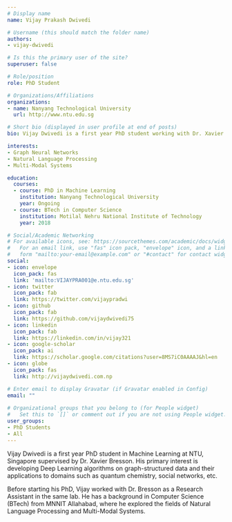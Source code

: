 ```yaml
---
# Display name
name: Vijay Prakash Dwivedi

# Username (this should match the folder name)
authors:
- vijay-dwivedi

# Is this the primary user of the site?
superuser: false

# Role/position
role: PhD Student

# Organizations/Affiliations
organizations:
- name: Nanyang Technological University
  url: http://www.ntu.edu.sg

# Short bio (displayed in user profile at end of posts)
bio: Vijay Dwivedi is a first year PhD student working with Dr. Xavier Bresson to develop Neural Networks for graph-structured data. He has an experience using Deep Learning for applications in Natural Language Processing and Computer Vision.

interests:
- Graph Neural Networks
- Natural Language Processing
- Multi-Modal Systems

education:
  courses:
  - course: PhD in Machine Learning
    institution: Nanyang Technological University
    year: Ongoing
  - course: BTech in Computer Science
    institution: Motilal Nehru National Institute of Technology
    year: 2018  

# Social/Academic Networking
# For available icons, see: https://sourcethemes.com/academic/docs/widgets/#icons
#   For an email link, use "fas" icon pack, "envelope" icon, and a link in the
#   form "mailto:your-email@example.com" or "#contact" for contact widget.
social:
- icon: envelope
  icon_pack: fas
  link: 'mailto:VIJAYPRA001@e.ntu.edu.sg'
- icon: twitter
  icon_pack: fab
  link: https://twitter.com/vijaypradwi
- icon: github
  icon_pack: fab
  link: https://github.com/vijaydwivedi75
- icon: linkedin
  icon_pack: fab
  link: https://linkedin.com/in/vijay321
- icon: google-scholar
  icon_pack: ai
  link: https://scholar.google.com/citations?user=8MS7iC0AAAAJ&hl=en
- icon: globe
  icon_pack: fas
  link: http://vijaydwivedi.com.np

# Enter email to display Gravatar (if Gravatar enabled in Config)
email: ""
  
# Organizational groups that you belong to (for People widget)
#   Set this to `[]` or comment out if you are not using People widget.  
user_groups:
- PhD Students
- All
---
```


Vijay Dwivedi is a first year PhD student in Machine Learning at NTU, Singapore supervised by Dr. Xavier Bresson. 
His primary interest is developing Deep Learning algorithms on graph-structured data and their applications to domains such as quantum chemistry, social networks, etc.

Before starting his PhD, Vijay worked with Dr. Bresson as a Research Assistant in the same lab. He has a background in Computer Science (BTech) from MNNIT Allahabad, where he explored the fields of Natural Language Processing and Multi-Modal Systems.
